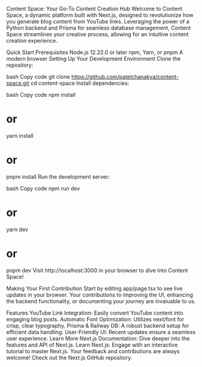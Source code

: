 Content Space: Your Go-To Content Creation Hub
Welcome to Content Space, a dynamic platform built with Next.js, designed to revolutionize how you generate blog content from YouTube links. Leveraging the power of a Python backend and Prisma for seamless database management, Content Space streamlines your creative process, allowing for an intuitive content creation experience.

Quick Start
Prerequisites
Node.js 12.22.0 or later
npm, Yarn, or pnpm
A modern browser
Setting Up Your Development Environment
Clone the repository:

bash
Copy code
git clone https://github.com/patelchanakya/content-space.git
cd content-space
Install dependencies:

bash
Copy code
npm install
# or
yarn install
# or
pnpm install
Run the development server:

bash
Copy code
npm run dev
# or
yarn dev
# or
pnpm dev
Visit http://localhost:3000 in your browser to dive into Content Space!

Making Your First Contribution
Start by editing app/page.tsx to see live updates in your browser. Your contributions to improving the UI, enhancing the backend functionality, or documenting your journey are invaluable to us.

Features
YouTube Link Integration: Easily convert YouTube content into engaging blog posts.
Automatic Font Optimization: Utilizes next/font for crisp, clear typography.
Prisma & Railway DB: A robust backend setup for efficient data handling.
User-Friendly UI: Recent updates ensure a seamless user experience.
Learn More
Next.js Documentation: Dive deeper into the features and API of Next.js.
Learn Next.js: Engage with an interactive tutorial to master Next.js.
Your feedback and contributions are always welcome! Check out the Next.js GitHub repository.

